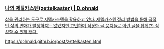 
<div class="rich-link-card-container"><a class="rich-link-card" href="https://dohnald.github.io/post/zettelkasten.html" target="_blank">
	<div class="rich-link-image-container">
		<div class="rich-link-image" style="background-image: url('https://dohnald.github.io/logo.jpg')">
	</div>
	</div>
	<div class="rich-link-card-text">
		<h3 class="rich-link-card-title">나의 제텔카스텐(zettelkasten) | D.ohnald</h3>
		<p class="rich-link-card-description">
		삶을 관리하는 도구로 제텔카스텐을 활용하고 있다. 제텔카스텐 정리 방법을 통해 극적인 삶의 변화가 발생하지는 않았지만 고민하며 작성한 글 뭉치들로 이런 글을 쉽게(?) 작성할 수 있게 됐다.
		</p>
		<p class="rich-link-href">
		https://dohnald.github.io/post/zettelkasten.html
		</p>
	</div>
</a></div>

